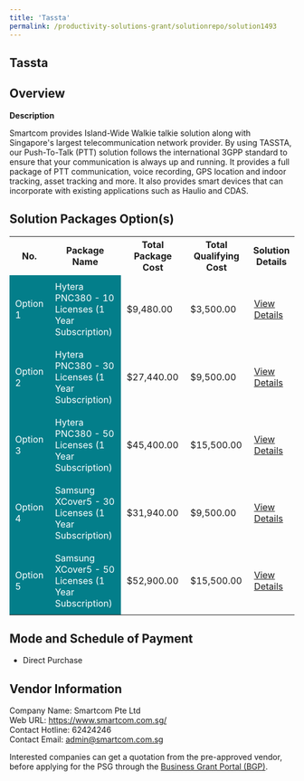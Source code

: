 ```yaml
---
title: 'Tassta'
permalink: /productivity-solutions-grant/solutionrepo/solution1493
---
```


## Tassta

## Overview

**Description**

Smartcom provides Island-Wide Walkie talkie solution along with Singapore's largest telecommunication network provider. By using TASSTA, our Push-To-Talk (PTT) solution follows the international 3GPP standard to ensure that your communication is always up and running. It provides a full package of PTT communication, voice recording, GPS location and indoor tracking, asset tracking and more. It also provides smart devices that can incorporate with existing applications such as Haulio and CDAS.

## Solution Packages Option(s)

<table>
<tr>
<th><b>No.</b></th>
<th><b>Package Name</b></th>
<th><b>Total Package Cost</b></th>
<th><b>Total Qualifying Cost</b></th>
<th><b>Solution Details</b></th>
</tr>
<tr>
<td style='padding: 10px; background-color: #037E8A; color: #FFFFFF;'>Option 1</td>
<td style='padding: 10px; background-color: #037E8A; color: #FFFFFF;'>Hytera PNC380 - 10 Licenses (1 Year Subscription)</td>
<td style='padding: 10px;'>$9,480.00</td>
<td style='padding: 10px;'>$3,500.00</td>
<td style='padding: 10px;'><a href='/images/psg/Smartcom_Tassta_28122023_Desensitised_Annex3_Part1.pdf' target='_blank'>View Details</a></td>
</tr>
<tr>
<td style='padding: 10px; background-color: #037E8A; color: #FFFFFF;'>Option 2</td>
<td style='padding: 10px; background-color: #037E8A; color: #FFFFFF;'>Hytera PNC380 - 30 Licenses (1 Year Subscription)</td>
<td style='padding: 10px;'>$27,440.00</td>
<td style='padding: 10px;'>$9,500.00</td>
<td style='padding: 10px;'><a href='/images/psg/Smartcom_Tassta_28122023_Desensitised_Annex3_Part2.pdf' target='_blank'>View Details</a></td>
</tr>
<tr>
<td style='padding: 10px; background-color: #037E8A; color: #FFFFFF;'>Option 3</td>
<td style='padding: 10px; background-color: #037E8A; color: #FFFFFF;'>Hytera PNC380 - 50 Licenses (1 Year Subscription)</td>
<td style='padding: 10px;'>$45,400.00</td>
<td style='padding: 10px;'>$15,500.00</td>
<td style='padding: 10px;'><a href='/images/psg/Smartcom_Tassta_28122023_Desensitised_Annex3_Part3.pdf' target='_blank'>View Details</a></td>
</tr>
<tr>
<td style='padding: 10px; background-color: #037E8A; color: #FFFFFF;'>Option 4</td>
<td style='padding: 10px; background-color: #037E8A; color: #FFFFFF;'>Samsung XCover5 - 30 Licenses (1 Year Subscription)</td>
<td style='padding: 10px;'>$31,940.00</td>
<td style='padding: 10px;'>$9,500.00</td>
<td style='padding: 10px;'><a href='/images/psg/Smartcom_Tassta_28122023_Desensitised_Annex3_Part4.pdf' target='_blank'>View Details</a></td>
</tr>
<tr>
<td style='padding: 10px; background-color: #037E8A; color: #FFFFFF;'>Option 5</td>
<td style='padding: 10px; background-color: #037E8A; color: #FFFFFF;'>Samsung XCover5 - 50 Licenses (1 Year Subscription)</td>
<td style='padding: 10px;'>$52,900.00</td>
<td style='padding: 10px;'>$15,500.00</td>
<td style='padding: 10px;'><a href='/images/psg/Smartcom_Tassta_28122023_Desensitised_Annex3_Part5.pdf' target='_blank'>View Details</a></td>
</tr>
</table>

## Mode and Schedule of Payment

 - Direct Purchase

## Vendor Information

 Company Name: Smartcom Pte Ltd<br>Web URL: https://www.smartcom.com.sg/ <br>Contact Hotline: 62424246 <br>Contact Email: admin@smartcom.com.sg <br>

Interested companies can get a quotation from the pre-approved vendor, before applying for the PSG through the <a href='https://www.businessgrants.gov.sg/' target='_blank' rel='noopener'>Business Grant Portal (BGP)</a>.

<script src="/jquery/resize-tables.js"></script>
